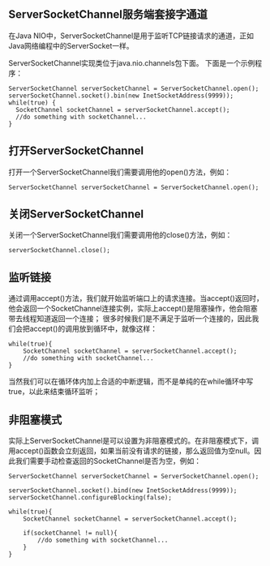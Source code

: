 ## ServerSocketChannel服务端套接字通道

在Java NIO中，ServerSocketChannel是用于监听TCP链接请求的通道，正如Java网络编程中的ServerSocket一样。

ServerSocketChannel实现类位于java.nio.channels包下面。 下面是一个示例程序：

```
ServerSocketChannel serverSocketChannel = ServerSocketChannel.open();
serverSocketChannel.socket().bin(new InetSocketAddress(9999));
while(true) {
  SocketChannel socketChannel = serverSocketChannel.accept();
  //do something with socketChannel...
}
```

## 打开ServerSocketChannel

打开一个ServerSocketChannel我们需要调用他的open()方法，例如：

```
ServerSocketChannel serverSocketChannel = ServerSocketChannel.open();
```

## 关闭ServerSocketChannel

关闭一个ServerSocketChannel我们需要调用他的close()方法，例如：

```
serverSocketChannel.close();
```

## 监听链接

通过调用accept()方法，我们就开始监听端口上的请求连接。当accept()返回时，他会返回一个SocketChannel连接实例，实际上accept()是阻塞操作，他会阻塞带去线程知道返回一个连接； 很多时候我们是不满足于监听一个连接的，因此我们会把accept()的调用放到循环中，就像这样：

```
while(true){
    SocketChannel socketChannel = serverSocketChannel.accept();
    //do something with socketChannel...
}
```

当然我们可以在循环体内加上合适的中断逻辑，而不是单纯的在while循环中写true，以此来结束循环监听；

## 非阻塞模式

实际上ServerSocketChannel是可以设置为非阻塞模式的。在非阻塞模式下，调用accept()函数会立刻返回，如果当前没有请求的链接，那么返回值为空null。因此我们需要手动检查返回的SocketChannel是否为空，例如：

```
ServerSocketChannel serverSocketChannel = ServerSocketChannel.open();

serverSocketChannel.socket().bind(new InetSocketAddress(9999));
serverSocketChannel.configureBlocking(false);

while(true){
    SocketChannel socketChannel = serverSocketChannel.accept();

    if(socketChannel != null){
        //do something with socketChannel...
    }
}
```


